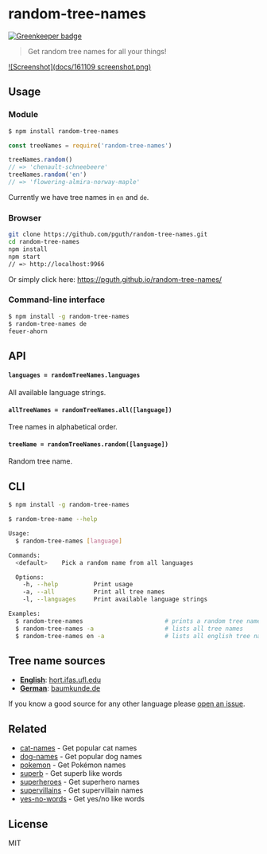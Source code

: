 # random-tree-names

[![Greenkeeper badge](https://badges.greenkeeper.io/perguth/random-tree-names.svg)](https://greenkeeper.io/)

> Get random tree names for all your things!

[![Screenshot](docs/161109 screenshot.png)](https://perguth.github.io/random-tree-names/)

## Usage

### Module

```bash
$ npm install random-tree-names
```

```js
const treeNames = require('random-tree-names')

treeNames.random()
// => 'chenault-schneebeere'
treeNames.random('en')
// => 'flowering-almira-norway-maple'

```

Currently we have tree names in `en` and `de`.

### Browser

```bash
git clone https://github.com/pguth/random-tree-names.git
cd random-tree-names
npm install
npm start
// => http://localhost:9966
```

Or simply click here: https://pguth.github.io/random-tree-names/

### Command-line interface

```bash
$ npm install -g random-tree-names
$ random-tree-names de
feuer-ahorn
```

## API

#### `languages = randomTreeNames.languages`

All available language strings.

#### `allTreeNames = randomTreeNames.all([language])`

Tree names in alphabetical order.

#### `treeName = randomTreeNames.random([language])`

Random tree name.

## CLI

```bash
$ npm install -g random-tree-names
```

```bash
$ random-tree-name --help

Usage:
  $ random-tree-names [language]

Commands:
  <default>    Pick a random name from all languages

  Options:
    -h, --help          Print usage
    -a, --all           Print all tree names
    -l, --languages     Print available language strings

Examples:
  $ random-tree-names                       # prints a random tree name
  $ random-tree-names -a                    # lists all tree names
  $ random-tree-names en -a                 # lists all english tree names
```

## Tree name sources

- **[English](tree-names-en.json)**: [hort.ifas.ufl.edu](http://hort.ifas.ufl.edu/database/trees/trees_common.shtml)
- **[German](tree-names-de.json)**: [baumkunde.de](http://www.baumkunde.de/baumlisten/baumliste_az.php)

If you know a good source for any other language please [open an issue](https://github.com/pguth/random-tree-names/issues).

## Related

- [cat-names](https://github.com/sindresorhus/cat-names) - Get popular cat names
- [dog-names](https://github.com/sindresorhus/dog-names) - Get popular dog names
- [pokemon](https://github.com/sindresorhus/pokemon) - Get Pokémon names
- [superb](https://github.com/sindresorhus/superb) - Get superb like words
- [superheroes](https://github.com/sindresorhus/superheroes) - Get superhero names
- [supervillains](https://github.com/sindresorhus/supervillains) - Get supervillain names
- [yes-no-words](https://github.com/sindresorhus/yes-no-words) - Get yes/no like words


## License

MIT
